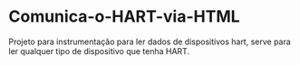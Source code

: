 # Comunica-o-HART-via-HTML
Projeto para instrumentação para ler dados de dispositivos hart, serve para ler qualquer tipo de dispositivo que tenha HART.
